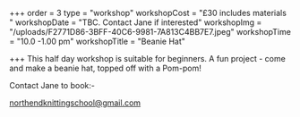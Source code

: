 +++
order = 3
type = "workshop"
workshopCost = "£30 includes materials "
workshopDate = "TBC. Contact Jane if interested"
workshopImg = "/uploads/F2771D86-3BFF-40C6-9981-7A813C4BB7E7.jpeg"
workshopTime = "10.0 -1.00 pm"
workshopTitle = "Beanie Hat"

+++
This half day workshop is suitable for beginners. A fun project - come and make a beanie hat, topped off with a Pom-pom! 

Contact Jane to book:-

northendknittingschool@gmail.com